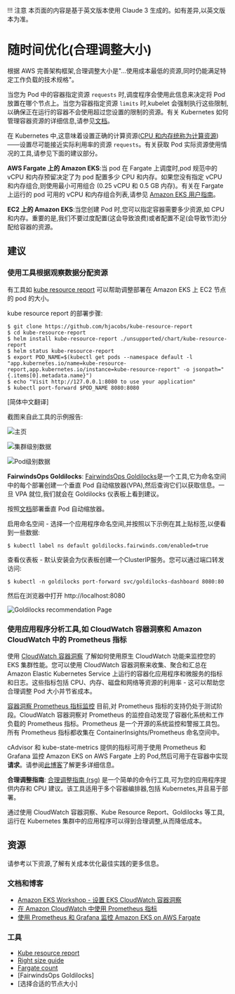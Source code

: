 !!! 注意
    本页面的内容是基于英文版本使用 Claude 3 生成的。如有差异,以英文版本为准。

# 随时间优化(合理调整大小)

根据 AWS 完善架构框架,合理调整大小是"...使用成本最低的资源,同时仍能满足特定工作负载的技术规格"。

当您为 Pod 中的容器指定资源 `requests` 时,调度程序会使用此信息来决定将 Pod 放置在哪个节点上。当您为容器指定资源 `limits` 时,kubelet 会强制执行这些限制,以确保正在运行的容器不会使用超过您设置的限制的资源。有关 Kubernetes 如何管理容器资源的详细信息,请参见[文档](https://kubernetes.io/docs/concepts/configuration/manage-resources-containers/)。

在 Kubernetes 中,这意味着设置正确的计算资源([CPU 和内存统称为计算资源](https://kubernetes.io/docs/concepts/configuration/manage-resources-containers/))——设置尽可能接近实际利用率的资源 `requests`。有关获取 Pod 实际资源使用情况的工具,请参见下面的建议部分。

**AWS Fargate 上的 Amazon EKS**:当 pod 在 Fargate 上调度时,pod 规范中的 vCPU 和内存预留决定了为 pod 配置多少 CPU 和内存。如果您没有指定 vCPU 和内存组合,则使用最小可用组合 (0.25 vCPU 和 0.5 GB 内存)。有关在 Fargate 上运行的 pod 可用的 vCPU 和内存组合列表,请参见 [Amazon EKS 用户指南](https://docs.aws.amazon.com/eks/latest/userguide/fargate-pod-configuration.html)。

**EC2 上的 Amazon EKS**:当您创建 Pod 时,您可以指定容器需要多少资源,如 CPU 和内存。重要的是,我们不要过度配置(这会导致浪费)或者配置不足(会导致节流)分配给容器的资源。

## 建议
### 使用工具根据观察数据分配资源
有工具如 [kube resource report](https://github.com/hjacobs/kube-resource-report) 可以帮助调整部署在 Amazon EKS 上 EC2 节点的 pod 的大小。

kube resource report 的部署步骤:
```
$ git clone https://github.com/hjacobs/kube-resource-report
$ cd kube-resource-report
$ helm install kube-resource-report ./unsupported/chart/kube-resource-report
$ helm status kube-resource-report
$ export POD_NAME=$(kubectl get pods --namespace default -l "app.kubernetes.io/name=kube-resource-report,app.kubernetes.io/instance=kube-resource-report" -o jsonpath="{.items[0].metadata.name}")
$ echo "Visit http://127.0.0.1:8080 to use your application"
$ kubectl port-forward $POD_NAME 8080:8080
```

[简体中文翻译]

截图来自此工具的示例报告:

![主页](../images/kube-resource-report1.png)

![集群级别数据](../images/kube-resource-report2.png)

![Pod级别数据](../images/kube-resource-report3.png)

**FairwindsOps Goldilocks**: [FairwindsOps Goldilocks](https://github.com/FairwindsOps/goldilocks)是一个工具,它为命名空间中的每个部署创建一个垂直 Pod 自动缩放器(VPA),然后查询它们以获取信息。一旦 VPA 就位,我们就会在 Goldilocks 仪表板上看到建议。

按照[文档](https://docs.aws.amazon.com/eks/latest/userguide/vertical-pod-autoscaler.html)部署垂直 Pod 自动缩放器。

启用命名空间 - 选择一个应用程序命名空间,并按照以下示例在其上贴标签,以便看到一些数据:
```
$ kubectl label ns default goldilocks.fairwinds.com/enabled=true
```

查看仪表板 - 默认安装会为仪表板创建一个ClusterIP服务。您可以通过端口转发访问:
```
$ kubectl -n goldilocks port-forward svc/goldilocks-dashboard 8080:80
```


然后在浏览器中打开 http://localhost:8080

![Goldilocks recommendation Page](../images/Goldilocks.png)

### 使用应用程序分析工具,如 CloudWatch 容器洞察和 Amazon CloudWatch 中的 Prometheus 指标

使用 [CloudWatch 容器洞察](https://docs.aws.amazon.com/AmazonCloudWatch/latest/monitoring/deploy-container-insights-EKS.html) 了解如何使用原生 CloudWatch 功能来监控您的 EKS 集群性能。您可以使用 CloudWatch 容器洞察来收集、聚合和汇总在 Amazon Elastic Kubernetes Service 上运行的容器化应用程序和微服务的指标和日志。这些指标包括 CPU、内存、磁盘和网络等资源的利用率 - 这可以帮助您合理调整 Pod 大小并节省成本。

[容器洞察 Prometheus 指标监控](https://docs.aws.amazon.com/AmazonCloudWatch/latest/monitoring/ContainerInsights-Prometheus-metrics.html) 目前,对 Prometheus 指标的支持仍处于测试阶段。CloudWatch 容器洞察对 Prometheus 的监控自动发现了容器化系统和工作负载的 Prometheus 指标。Prometheus 是一个开源的系统监控和警报工具包。所有 Prometheus 指标都收集在 ContainerInsights/Prometheus 命名空间中。

cAdvisor 和 kube-state-metrics 提供的指标可用于使用 Prometheus 和 Grafana 监控 Amazon EKS on AWS Fargate 上的 Pod,然后可用于在容器中实现**请求**。请参阅[此博客](https://aws.amazon.com/blogs/containers/monitoring-amazon-eks-on-aws-fargate-using-prometheus-and-grafana/)了解更多详细信息。

**合理调整指南**: [合理调整指南 (rsg)](https://mhausenblas.info/right-size-guide/) 是一个简单的命令行工具,可为您的应用程序提供内存和 CPU 建议。该工具适用于多个容器编排器,包括 Kubernetes,并且易于部署。

通过使用 CloudWatch 容器洞察、Kube Resource Report、Goldilocks 等工具,运行在 Kubernetes 集群中的应用程序可以得到合理调整,从而降低成本。

## 资源
请参考以下资源,了解有关成本优化最佳实践的更多信息。

### 文档和博客
+ [Amazon EKS Workshop - 设置 EKS CloudWatch 容器洞察](https://www.eksworkshop.com/intermediate/250_cloudwatch_container_insights/)
+ [在 Amazon CloudWatch 中使用 Prometheus 指标](https://aws.amazon.com/blogs/containers/using-prometheus-metrics-in-amazon-cloudwatch/)
+ [使用 Prometheus 和 Grafana 监控 Amazon EKS on AWS Fargate](https://aws.amazon.com/blogs/containers/monitoring-amazon-eks-on-aws-fargate-using-prometheus-and-grafana/)

### 工具
+ [Kube resource report](https://github.com/hjacobs/kube-resource-report)
+ [Right size guide](https://github.com/mhausenblas/right-size-guide)
+ [Fargate count](https://github.com/mreferre/fargatecount)
+ [FairwindsOps Goldilocks]
+ [选择合适的节点大小]
